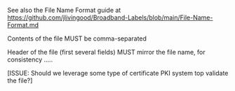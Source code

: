 See also the File Name Format guide at https://github.com/jlivingood/Broadband-Labels/blob/main/File-Name-Format.md

Contents of the file MUST be comma-separated

Header of the file (first several fields) MUST mirror the file name, for consistency
.....



[ISSUE: Should we leverage some type of certificate PKI system top validate the file?]
